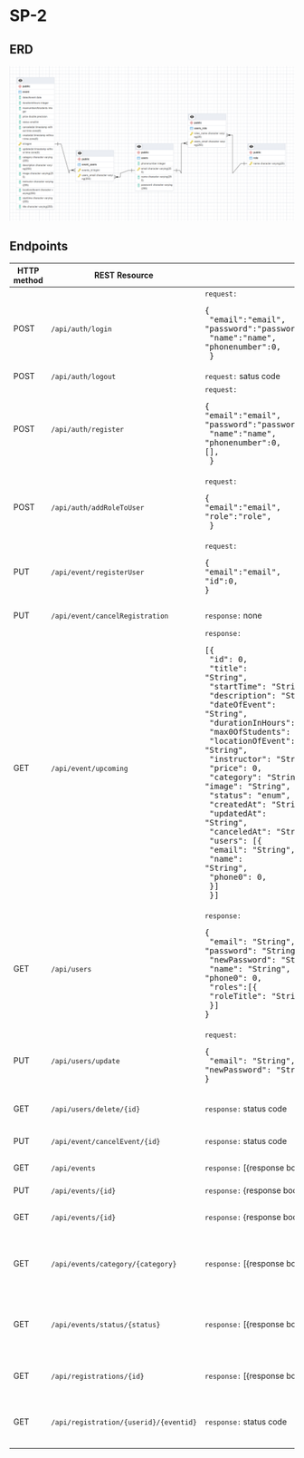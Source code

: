 # SP-2

## ERD
![Image of ERD](doc/ERD.png)
 
 ## Endpoints

| HTTP method | REST Resource             |                              | Comment                     |
|-------------|---------------------------|------------------------------|-----------------------------|
| POST | `/api/auth/login`         | `request:` <br><pre lang="json">{&#13; "email":"email",&#13; "password":"password",&#13; "name":"name",&#13;"phonenumber":0,&#13; }</pre>  | Login |
| POST | `/api/auth/logout`        | `request:` satus code  | Logout |
| POST | `/api/auth/register`      | `request:` <br><pre lang="json">{&#13;"email":"email",&#13; "password":"password",&#13; "name":"name",&#13;"phonenumber":0,&#13;[],&#13; }</pre>  | Register |
| POST | `/api/auth/addRoleToUser` | `request:` <br><pre lang="json">{&#13;"email":"email",&#13;"role":"role",&#13; }</pre>  | Add a role to a user |
| PUT | `/api/event/registerUser` | `request:` <br><pre lang="json">{&#13;"email":"email",&#13;"id":0,&#13; }</pre>  | Adds a user to an event |          
| PUT | `/api/event/cancelRegistration`| `response:` none | Cancels a registration |
| GET | `/api/event/upcoming`| `response:` <br><pre lang="json">[{&#13; "id": 0,&#13; "title": "String",&#13; "startTime": "String",&#13; "description": "String",&#13; "dateOfEvent": "String",&#13; "durationInHours": 0,&#13; "max0OfStudents": 0,&#13; "locationOfEvent": "String",&#13; "instructor": "String",&#13; "price": 0,&#13; "category": "String",&#13; "image": "String",&#13; "status": "enum",&#13; "createdAt": "String",&#13; "updatedAt": "String",&#13; "canceledAt": "String",&#13; "users": [{&#13;  "email": "String",&#13;  "name": "String",&#13;  "phone0": 0,&#13;  }]&#13; }]</pre>  | Retrive all upcoming events |
| GET | `/api/users`| `response:` <br><pre lang="json">{&#13; "email": "String",&#13; "password": "String",&#13; "newPassword": "String",&#13; "name": "String",&#13; "phone0": 0,&#13; "roles":[{&#13;  "roleTitle": "String"&#13;  }]&#13;}</pre>  | Retrive all users |
| PUT | `/api/users/update`| `request:` <br><pre lang="json">{&#13;  "email": "String",&#13;  "newPassword": "String"&#13;}</pre>  | update a user |
| GET | `/api/users/delete/{id}`| `response:` status code  | Delete a specific user |
| PUT | `/api/event/cancelEvent/{id}`| `response:` status code  | Cancels a spesific event |
| GET | `/api/events` | `response:` [{response body}]  | Retrieve all events |
| PUT | `/api/events/{id}` | `response:` {response body}  | Updates an event |
| GET | `/api/events/{id}` | `response:` {response body}  | Retrieves a spesific event |
| GET | `/api/events/category/{category}`             | `response:` [{response body}]  | Retrieves the subset of all events that have a spcific category |
| GET | `/api/events/status/{status}`             | `response:` [{response body}]  | Retrieves the subset of all events that have a spcific status |
| GET | `/api/registrations/{id}`         | `response:` [{response body}]  | Retrieves all registrations to a spesific event |
| GET | `/api/registration/{userid}/{eventid}` | `response:` status code | Tells if the user is registed to a spesific event |
